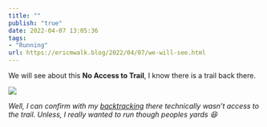 ```yaml
---
title: ""
publish: "true"
date: 2022-04-07 13:05:36
tags:
- "Running"
url: https://ericmwalk.blog/2022/04/07/we-will-see.html
---
```

We will see about this **No Access to Trail**, I know there is a trail back there.

![](https://ericmwalk.blog/uploads/2022/9172db925a.jpg)

*Well, I can confirm with my [backtracking](http://www.strava.com/activities/6945675970) there technically wasn’t access to the trail. Unless, I really wanted to run though peoples yards 😆*